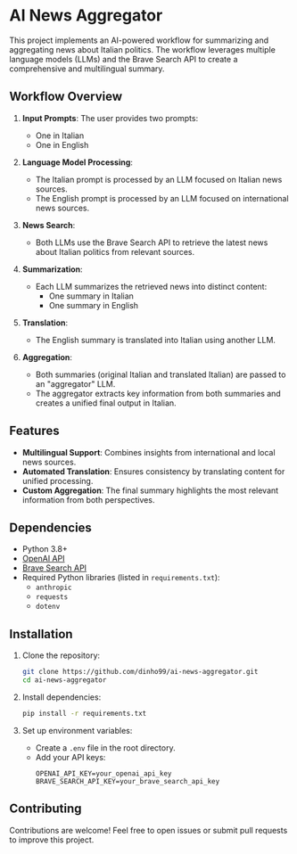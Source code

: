 # AI News Aggregator

This project implements an AI-powered workflow for summarizing and aggregating news about Italian politics. The workflow leverages multiple language models (LLMs) and the Brave Search API to create a comprehensive and multilingual summary.

## Workflow Overview

1. **Input Prompts**: The user provides two prompts:
   - One in Italian
   - One in English

2. **Language Model Processing**:
   - The Italian prompt is processed by an LLM focused on Italian news sources.
   - The English prompt is processed by an LLM focused on international news sources.

3. **News Search**:
   - Both LLMs use the Brave Search API to retrieve the latest news about Italian politics from relevant sources.

4. **Summarization**:
   - Each LLM summarizes the retrieved news into distinct content:
     - One summary in Italian
     - One summary in English

5. **Translation**:
   - The English summary is translated into Italian using another LLM.

6. **Aggregation**:
   - Both summaries (original Italian and translated Italian) are passed to an "aggregator" LLM.
   - The aggregator extracts key information from both summaries and creates a unified final output in Italian.

## Features

- **Multilingual Support**: Combines insights from international and local news sources.
- **Automated Translation**: Ensures consistency by translating content for unified processing.
- **Custom Aggregation**: The final summary highlights the most relevant information from both perspectives.

## Dependencies

- Python 3.8+
- [OpenAI API](https://openai.com/api/)
- [Brave Search API](https://brave.com/search/)
- Required Python libraries (listed in `requirements.txt`):
  - `anthropic`
  - `requests`
  - `dotenv`

## Installation

1. Clone the repository:
   ```bash
   git clone https://github.com/dinho99/ai-news-aggregator.git
   cd ai-news-aggregator
   ```

2. Install dependencies:
   ```bash
   pip install -r requirements.txt
   ```

3. Set up environment variables:
   - Create a `.env` file in the root directory.
   - Add your API keys:
     ```env
     OPENAI_API_KEY=your_openai_api_key
     BRAVE_SEARCH_API_KEY=your_brave_search_api_key
     ```
     
## Contributing

Contributions are welcome! Feel free to open issues or submit pull requests to improve this project.
